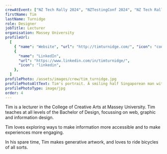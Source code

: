 ```yaml
---
crewAtEvent: ["NZ Tech Rally 2024", "NZTestingConf 2024", "NZ Tech Rally 2023"]
firstName: Tim
lastName: Turnidge
role: Designer
jobTitle: Lecturer
organisation: Massey University
profileUrl:
  [
    { "name": "Website", "url": "http://timturnidge.com/", "icon": "code" },
    {
      "name": "LinkedIn",
      "url": "https://www.linkedin.com/in/timturnidge/",
      "icon": "linkedin",
    },
  ]
profilePhoto: /assets/images/crew/tim_turnidge.jpg
profilePhotoAltText: Tim's portrait. A smiling half Singaporean man with short dark and some facial hair. He's wearing a plaid shirt.
profilePhotoType: image/jpg
order: 4
---
```


<p>Tim is a lecturer in the College of Creative Arts at Massey University. Tim teaches at all levels of the Bachelor of Design, focussing on web, graphic and information design.</p>

<p>Tim loves exploring ways to make information more accessible and to make experiences more engaging.</p>

<p>In his spare time, Tim makes generative artwork, and loves to ride bicycles of all sorts.</p>
